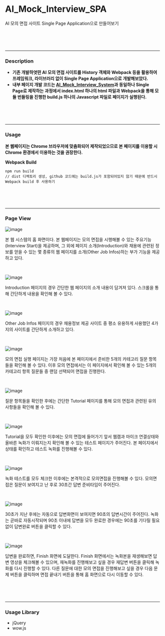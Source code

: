 # AI_Mock_Interview_SPA

AI 모의 면접 사이트 Single Page Application으로 만들어보기

<br/>

<br/>

<br/>

***

### Description

- **기존 개발하엿떤 AI 모의 면접 사이트를 History 객체와 Webpack 등을 활용하여 프레임워크, 라이브러리 없이 Single Page Application으로 개발해보았다.**
- **내부 페이지 개발 코드는 [AI_Mock_Interview_System](https://github.com/o-star/AI_Mock_Interview_System)과 동일하나 Single Page로 제작하는 과정에서 index.html 하나의 html 파일과 Webpack을 통해 모듈 번들링을 진행한 build.js 하나의 Javascript 파일로 페이지가 실행된다.**

<br/>

<br/>

<br/>

***

### Usage

**본 웹페이지는 Chrome 브라우저에 맞춤화되어 제작되었으므로 본 페이지를 이용할 시 Chrome 환경에서 이용하는 것을 권장한다.**

**Webpack Build**

```
npm run build
// dist 디렉토리 생성, github 코드에는 build.js가 포함되어있지 않기 때문에 반드시 Webpack build 후 사용하기
```

<br/>

<br/>

<br/>

***

### Page View

![image](https://user-images.githubusercontent.com/57346455/115403276-3ade3f00-a227-11eb-9533-ce8782de25a5.png)

본 웹 시스템의 홈 화면이다. 본 웹페이지는 모의 면접을 시행해볼 수 있는 주요기능(Interview Start)을 제공하며, 그 외에 페이지 소개(Introduction)와 채용에 관련된 정보를 얻을 수 있는 몇 종류의 웹 페이지를 소개(Other Job Infos)하는 부가 기능을 제공하고 있다.

<br/>

![image](https://user-images.githubusercontent.com/57346455/115403827-bc35d180-a227-11eb-91ac-9873b3cb205f.png)

Introduction 페이지의 경우 간단한 웹 페이지의 소개 내용이 담겨져 있다. 스크롤을 통해 간단하게 내용을 확인해 볼 수 있다.

<br/>

![image](https://user-images.githubusercontent.com/57346455/115404000-e25b7180-a227-11eb-8d3e-850d1fb54db1.png)

Other Job Infos 페이지의 경우 채용정보 제공 사이트 중 평소 유용하게 사용했던 4가지의 사이트를 간단하게 소개하고 있다.

<br/>

![image](https://user-images.githubusercontent.com/57346455/115404232-18005a80-a228-11eb-9198-681d5e02fa07.png)

모의 면접 실행 페이지는 가장 처음에 본 페이지에서 준비한 5개의 카테고리 질문 항목들을 확인해 볼 수 있다. 이후 모의 면접에서는 이 페이지에서 확인해 볼 수 있는 5개의 카테고리 항목 질문들 중 랜덤 선택되어 면접을 진행한다.

<br/>

![image](https://user-images.githubusercontent.com/57346455/115404559-6877b800-a228-11eb-8786-02193fea40ff.png)

질문 항목들을 확인한 후에는 간단한 Tutorial 페이지를 통해 모의 면접과 관련된 유의사항들을 확인해 볼 수 있다.

<br/>

![image](https://user-images.githubusercontent.com/57346455/115404824-a543af00-a228-11eb-831d-cbd40e339470.png)

Tutorial을 모두 확인한 이후에는 모의 면접에 들어가기 앞서 웹캠과 마이크 연결상태와 올바른 녹화가 이뤄지는지 확인해 볼 수 있는 테스트 페이지가 주어진다. 본 페이지에서 상태를 확인하고 테스트 녹화를 진행해볼 수 있다.

<br/>

![image](https://user-images.githubusercontent.com/57346455/115405531-492d5a80-a229-11eb-9aab-be344bb50d44.png)

녹화 테스트를 모두 체크한 이후에는 본격적으로 모의면접을 진행해볼 수 있다. 모의면접은 질문이 보여지고 난 후로 30초간 답변 준비타임이 주어진다.

<br/>

![image](https://user-images.githubusercontent.com/57346455/115405654-68c48300-a229-11eb-9d80-f0d41b1c593c.png)

30초가 지난 후에는 자동으로 답변화면이 보여지면 90초의 답변시간이 주어진다. 녹화는 곧바로 자동시작되며 90초 이내에 답변을 모두 완료한 경우에는 90초를 기다릴 필요 없이 답변완료 버튼을 클릭할 수 있다.

<br/>

![image](https://user-images.githubusercontent.com/57346455/115405961-ae814b80-a229-11eb-8851-21625944d3ca.png)

답변을 완료하면, Finish 화면에 도달한다. Finish 화면에서는 녹화본을 재생해보면 답변 영상을 체크해볼 수 있으며, 재녹화를 진행해보고 싶을 경우 재답변 버튼을 클릭해 녹화를 다시 진행할 수 있다. 다른 질문에 대한 모의 면접을 진행해보고 싶을 경우 다음 문제 버튼을 클릭하며 면접 끝내기 버튼을 통해 홈 화면으로 다시 이동할 수 있다.

<br/>

<br/>

<br/>

***

### Usage Library

- jQuery
- wow.js